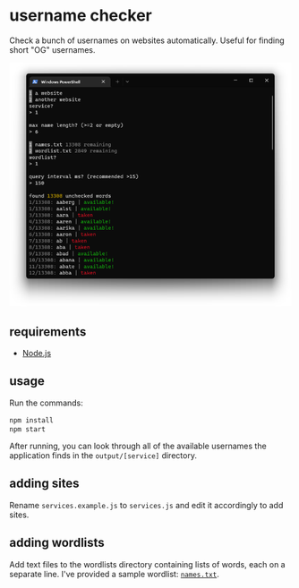 # username checker

Check a bunch of usernames on websites automatically. Useful for finding short "OG" usernames.

![screenshot](./assets/screenshot.png)

## requirements

- [Node.js](https://nodejs.org)

## usage

Run the commands:

```
npm install
npm start
```

After running, you can look through all of the available usernames the application finds in the `output/[service]` directory.

## adding sites

Rename `services.example.js` to `services.js` and edit it accordingly to add sites.

## adding wordlists

Add text files to the wordlists directory containing lists of words, each on a separate line. I've provided a sample wordlist: [`names.txt`](./wordlists/names.txt).
